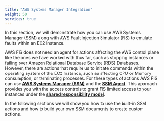 ```yaml
---
title: "AWS Systems Manager Integration"
weight: 50
services: true
---
```


In this section, we will demonstrate how you can use AWS Systems Manager (SSM) along with AWS Fault Injection Simulator (FIS) to emulate faults within an EC2 Instance.

AWS FIS does not need an agent for actions affecting the AWS control plane like the ones we have worked with thus far, such as stopping instances or failing over Amazon Relational Database Service (RDS) Databases. However, there are actions that require us to initiate commands within the operating system of the EC2 Instance, such as affecting CPU or Memory consumption, or terminating processes. For these types of actions AWS FIS can use [**AWS Systems Manager (SSM)**](https://docs.aws.amazon.com/systems-manager/latest/userguide/what-is-systems-manager.html) and the [**SSM Agent**](https://docs.aws.amazon.com/systems-manager/latest/userguide/ssm-agent.html). This approach provides you with the access controls to grant FIS limited access to your instances under the [**shared responsibility model**](https://aws.amazon.com/compliance/shared-responsibility-model/).

In the following sections we will show you how to use the built-in SSM actions and how to build your own SSM documents to create custom actions.

